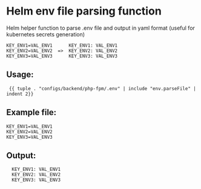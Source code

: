 # Helm env file parsing function
Helm helper function to parse .env file and output in yaml format (useful for kubernetes secrets generation)
```
KEY_ENV1=VAL_ENV1      KEY_ENV1: VAL_ENV1
KEY_ENV2=VAL_ENV2  =>  KEY_ENV2: VAL_ENV2
KEY_ENV3=VAL_ENV3      KEY_ENV3: VAL_ENV3
```

## Usage:
```
 {{ tuple . "configs/backend/php-fpm/.env" | include "env.parseFile" | indent 2}}
```
## Example file:
```
KEY_ENV1=VAL_ENV1
KEY_ENV2=VAL_ENV2
KEY_ENV3=VAL_ENV3
```

## Output:
```
  KEY_ENV1: VAL_ENV1
  KEY_ENV2: VAL_ENV2
  KEY_ENV3: VAL_ENV3
```
